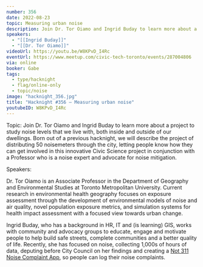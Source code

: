 ```yaml
---
number: 356
date: 2022-08-23
topic: Measuring urban noise
description: Join Dr. Tor Oiamo and Ingrid Buday to learn more about a project to study noise levels that we live with, both inside and outside of our dwellings. Born out of a previous hacknight, we will describe the project of distributing 50 noisemeters through the city, letting people know how they can get involved in this innovative Civic Science project in conjunction with a Professor who is a noise expert and advocate for noise mitigation.
speakers:
  - "[[Ingrid Buday]]"
  - "[[Dr. Tor Oiamo]]"
videoUrl: https://youtu.be/W8KPvD_I4Rc
eventUrl: https://www.meetup.com/civic-tech-toronto/events/287004806
via: online
booker: Gabe
tags:
  - type/hacknight
  - flag/online-only
  - topic/noise
image: "hacknight_356.jpg"
title: "Hacknight #356 – Measuring urban noise"
youtubeID: W8KPvD_I4Rc
---
```


Topic:
Join Dr. Tor Oiamo and Ingrid Buday to learn more about a project to study noise levels that we live with, both inside and outside of our dwellings. Born out of a previous hacknight, we will describe the project of distributing 50 noisemeters through the city, letting people know how they can get involved in this innovative Civic Science project in conjunction with a Professor who is a noise expert and advocate for noise mitigation.

Speakers:

Dr. Tor Oiamo is an Associate Professor in the Department of Geography and Environmental Studies at Toronto Metropolitan University. Current research in environmental health geography focuses on exposure assessment through the development of environmental models of noise and air quality, novel population exposure metrics, and simulation systems for health impact assessment with a focused view towards urban change.

Ingrid Buday, who has a background in HR, IT and (is learning) GIS, works with community and advocacy groups to educate, engage and motivate people to help build safe streets, complete communities and a better quality of life. Recently, she has focused on noise, collecting 1,000s of hours of data, deputing before City Council on her findings and creating a [Not 311 Noise Complaint App](https://arcg.is/jbTnj0), so people can log their noise complaints.